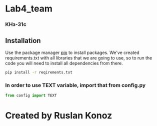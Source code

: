 # Lab4_team
### КНз-31с

## Installation
Use the package manager [pip](https://pip.pypa.io/en/stable/) to install packages.
We've created requirements.txt with all libraries that we are going to use,
so to run the code you will need to install all dependencies from there.
```bash
pip install -r reqirements.txt
```

### In order to use TEXT variable, import that from config.py
```python
from config import TEXT
```

# Created by Ruslan Konoz




